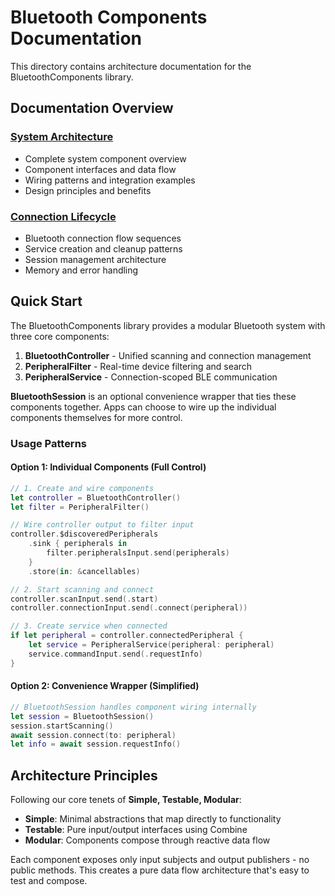 # Bluetooth Components Documentation

This directory contains architecture documentation for the BluetoothComponents library.

## Documentation Overview

### [System Architecture](system-wiring-diagram.md)
- Complete system component overview
- Component interfaces and data flow
- Wiring patterns and integration examples
- Design principles and benefits

### [Connection Lifecycle](connection-lifecycle-diagram.md)
- Bluetooth connection flow sequences
- Service creation and cleanup patterns
- Session management architecture
- Memory and error handling

## Quick Start

The BluetoothComponents library provides a modular Bluetooth system with three core components:

1. **BluetoothController** - Unified scanning and connection management
2. **PeripheralFilter** - Real-time device filtering and search
3. **PeripheralService** - Connection-scoped BLE communication

**BluetoothSession** is an optional convenience wrapper that ties these components together. Apps can choose to wire up the individual components themselves for more control.

### Usage Patterns

#### Option 1: Individual Components (Full Control)
```swift
// 1. Create and wire components
let controller = BluetoothController()
let filter = PeripheralFilter()

// Wire controller output to filter input
controller.$discoveredPeripherals
    .sink { peripherals in
        filter.peripheralsInput.send(peripherals)
    }
    .store(in: &cancellables)

// 2. Start scanning and connect
controller.scanInput.send(.start)
controller.connectionInput.send(.connect(peripheral))

// 3. Create service when connected
if let peripheral = controller.connectedPeripheral {
    let service = PeripheralService(peripheral: peripheral)
    service.commandInput.send(.requestInfo)
}
```

#### Option 2: Convenience Wrapper (Simplified)
```swift
// BluetoothSession handles component wiring internally
let session = BluetoothSession()
session.startScanning()
await session.connect(to: peripheral)
let info = await session.requestInfo()
```

## Architecture Principles

Following our core tenets of **Simple, Testable, Modular**:

- **Simple**: Minimal abstractions that map directly to functionality
- **Testable**: Pure input/output interfaces using Combine
- **Modular**: Components compose through reactive data flow

Each component exposes only input subjects and output publishers - no public methods. This creates a pure data flow architecture that's easy to test and compose.
